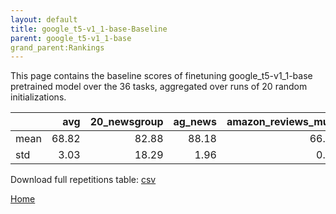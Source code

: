 ```yaml
---
layout: default
title: google_t5-v1_1-base-Baseline
parent: google_t5-v1_1-base
grand_parent:Rankings
---
```

This page contains the baseline scores of finetuning google_t5-v1_1-base pretrained model over the 36 tasks,
aggregated over runs of 20 random initializations.
<br>

|      |   avg |   20_newsgroup |   ag_news |   amazon_reviews_multi |   anli |   boolq |    cb |   cola |   copa |   dbpedia |   esnli |   financial_phrasebank |   imdb |   isear |   mnli |   mrpc |   multirc |   poem_sentiment |   qnli |   qqp |   rotten_tomatoes |   rte |   sst2 |   sst_5bins |   stsb |   trec_coarse |   trec_fine |   tweet_ev_emoji |   tweet_ev_emotion |   tweet_ev_hate |   tweet_ev_irony |   tweet_ev_offensive |   tweet_ev_sentiment |   wic |   wnli |   wsc |   yahoo_answers |
|:-----|------:|---------------:|----------:|-----------------------:|-------:|--------:|------:|-------:|-------:|----------:|--------:|-----------------------:|-------:|--------:|-------:|-------:|----------:|-----------------:|-------:|------:|------------------:|------:|-------:|------------:|-------:|--------------:|------------:|-----------------:|-------------------:|----------------:|-----------------:|---------------------:|---------------------:|------:|-------:|------:|----------------:|
| mean | 68.82 |          82.88 |     88.18 |                  66.91 |  38.06 |   65.57 | 55.45 |  70.18 |  40.50 |     70.77 |   85.58 |                  66.74 |  92.99 |   71.06 |  75.51 |  72.83 |     56.14 |            68.08 |  89.37 | 83.60 |             86.05 | 60.58 |  93.72 |       51.84 |  68.79 |         93.25 |       82.07 |            33.46 |              75.61 |           51.52 |            67.62 |                82.61 |                69.88 | 55.84 |  46.90 | 48.32 |           69.26 |
| std  |  3.03 |          18.29 |      1.96 |                   0.31 |   8.24 |   12.47 | 30.90 |   3.20 |  18.54 |     15.35 |   15.33 |                  28.95 |   0.90 |    6.36 |  19.60 |  18.57 |      2.18 |            23.38 |  10.08 |  8.94 |              9.78 |  8.16 |   1.48 |        9.51 |  30.15 |         19.01 |       23.22 |            13.37 |              15.15 |            2.78 |            11.19 |                 3.37 |                 4.69 | 13.97 |  13.86 | 17.86 |           15.83 |

Download full repetitions table: [csv](./results/models_results_google_t5_v1_1_base_pretrain.csv)

[Home](.)